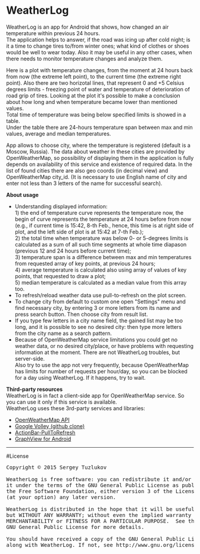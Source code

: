 # WeatherLog
<p>WeatherLog is an app for Android that shows, how changed an air temperature within previous 24 hours.<br/>
The application helps to answer, if the road was icing up after cold night; is it a time 
to change tires to/from winter ones; what kind of clothes or shoes would be well to wear today. 
Also it may be useful in any other cases, when there needs to monitor temperature changes and analyze them.</p>

<p>Here is a plot with temperature changes, from the moment at 24 hours back from now (the extreme left point), 
to the current time (the extreme right point). Also there are two horizotal lines, that represent 
0 and +5 Celsius degrees limits - freezing point of water and temperature of deterioration of road grip of tires. 
Looking at the plot it's possible to make a conclusion about how long and when temperature became lower 
than mentioned values.<br/>
Total time of temperature was being below specified limits is showed in a table. <br/>
Under the table there are 24-hours temperature span between max and min values, average and median temperatures.</p>

<p>App allows to choose city, where the temperature is registered (default is a Moscow, Russia). 
The data about weather in these cities are provided by OpenWeatherMap, so possibility of displaying them 
in the application is fully depends on availability of this service and existence of required data. 
In the list of found cities there are also geo coords (in decimal view) and OpenWeatherMap city_id. 
(It is necessary to use English name of city and enter not less than 3 letters of the name for successful search).
</p>

<p><b>About usage</b><br/>
<ul>
<li>Understanding displayed information:<br/>
1) the end of temperature curve represents the temperature now, the begin of curve represents the temperature at
24 hours before from now (e.g., if current time is 15:42, 8-th Feb., hence, this time is at right side of plot, 
and the left side of plot is at 15:42 at 7-th Feb.);<br/>
2) the total time when temperature was below 0- or 5-degrees limits is calculated as a sum of all such
time segments at whole time diapason (previous 12 and 24 hours before current time);<br/>
3) temperature span is a difference between max and min temperatures from requested array of key points, 
at previous 24 hours;<br/>
4) average temperature is calculated also using array of values of key points, that requested to draw a plot;<br/>
5) median temperature is calculated as a median value from this array too.
<li>To refresh/reload weather data use pull-to-refresh on the plot screen.</li>
<li>To change city from default to custom one open "Settings" menu and find necessary city, by entering 3 or more 
letters from its name and press search button. Then choose city from result list.</li>
<li>If you type few letters in a city name field, the gained list may be too long, and it is possible to see 
no desired city: then type more letters from the city name as a search pattern.</li>
<li>Because of OpenWeatherMap service limitations you could get no weather data, or no desired city/place, 
or have problems with requesting information at the moment. There are not WeatherLog troubles, but server-side.
<br/>Also try to use the app not very frequently, because OpenWeatherMap has limits for number of requests 
per hour/day, so you can be blocked for a day using WeatherLog. If it happens, try to wait.</li>
</ul>
</p>

<p><b>Third-party resources</b><br/>
WeatherLog is in fact a client-side app for OpenWeatherMap service. So you can use it only if this service 
is available.<br/>
WeatherLog uses these 3rd-party services and libraries:
<ul>
<li><a href="http://openweathermap.org">OpenWeatherMap API</a></li>
<li><a href="https://github.com/mcxiaoke/android-volley">Google Volley (github clone)</a></li>
<li><a href="https://github.com/chrisbanes/ActionBar-PullToRefresh">ActionBar-PullToRefresh</a></li>
<li><a href="http://www.android-graphview.org/">GraphView for Android</a></li>
</ul>
</p>

<hr/>

#License
<pre>
Copyright © 2015 Sergey Tuzlukov

WeatherLog is free software: you can redistribute it and/or modify
it under the terms of the GNU General Public License as published by
the Free Software Foundation, either version 3 of the License, or
(at your option) any later version.

WeatherLog is distributed in the hope that it will be useful,
but WITHOUT ANY WARRANTY; without even the implied warranty of
MERCHANTABILITY or FITNESS FOR A PARTICULAR PURPOSE.  See the
GNU General Public License for more details.

You should have received a copy of the GNU General Public License
along with WeatherLog. If not, see http://www.gnu.org/licenses/ .
</pre>
